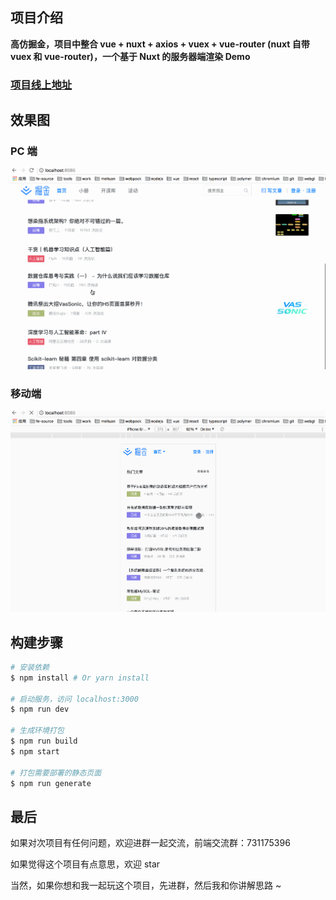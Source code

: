 ## 项目介绍

**高仿掘金，项目中整合 vue + nuxt + axios + vuex + vue-router (nuxt 自带 vuex 和 vue-router)，一个基于 Nuxt 的服务器端渲染 Demo**

### [项目线上地址](http://118.25.109.133:81/)

## 效果图

### PC 端

![](https://raw.githubusercontent.com/xuqiang521/xuqiang521.github.io/master/images/blog/nuxt/pc.gif)

### 移动端

![](https://raw.githubusercontent.com/xuqiang521/xuqiang521.github.io/master/images/blog/nuxt/mobile.gif)

## 构建步骤

``` bash
# 安装依赖
$ npm install # Or yarn install

# 启动服务，访问 localhost:3000
$ npm run dev

# 生成环境打包
$ npm run build
$ npm start

# 打包需要部署的静态页面
$ npm run generate
```

## 最后

如果对次项目有任何问题，欢迎进群一起交流，前端交流群：731175396

如果觉得这个项目有点意思，欢迎 star

当然，如果你想和我一起玩这个项目，先进群，然后我和你讲解思路 ~
